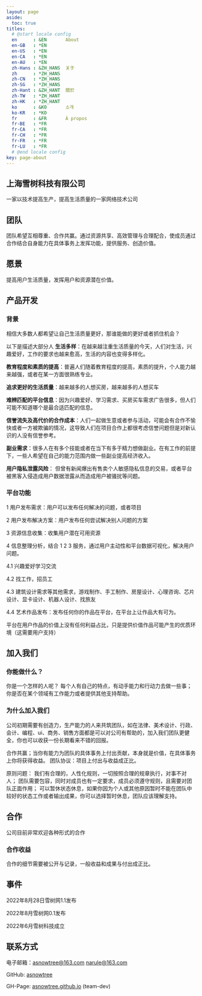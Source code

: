 ```yaml
---
layout: page
aside:
  toc: true
titles:
  # @start locale config
  en      : &EN       About
  en-GB   : *EN
  en-US   : *EN
  en-CA   : *EN
  en-AU   : *EN
  zh-Hans : &ZH_HANS  关于
  zh      : *ZH_HANS
  zh-CN   : *ZH_HANS
  zh-SG   : *ZH_HANS
  zh-Hant : &ZH_HANT  關於
  zh-TW   : *ZH_HANT
  zh-HK   : *ZH_HANT
  ko      : &KO       소개
  ko-KR   : *KO
  fr      : &FR       À propos
  fr-BE   : *FR
  fr-CA   : *FR
  fr-CH   : *FR
  fr-FR   : *FR
  fr-LU   : *FR
  # @end locale config
key: page-about
---
```



## 上海雪树科技有限公司

一家以技术提高生产，提高生活质量的一家网络技术公司



## 团队

团队希望互相尊重、合作共赢。通过资源共享、高效管理与合理配合，使成员通过合作结合自身能力在具体事务上发挥功能，提供服务、创造价值。



## 愿景

提高用户生活质量，发挥用户和资源潜在价值。





## 产品开发

### 背景

相信大多数人都希望让自己生活质量更好，那谁能做的更好或者抓住机会？

以下是描述大部分人 **生活多样**：在越来越注重生活质量的今天，人们对生活，兴趣爱好，工作的要求也越来愈高，生活的内容也变得多样化。

**教育程度和素质的提高**：普遍人们随着教育程度的提高，素质的提升，个人能力越来越强，或者在某一方面很熟练专业。

**追求更好的生活质量**：越来越多的人想买房，越来越多的人想买车

**难辨匹配的平台信息**：因为兴趣爱好、学习需求、买房买车需求广告很多，但人们可能不知道哪个是最合适匹配的信息。

**信誉流失及高代价的合作成本**：人们一起做生意或者参与活动，可能会有合作不愉快或者一方被欺骗的情况，这导致人们在项目合作上都很考虑信誉问题但是对新认识的人没有信誉参考。

**副业需求**：很多人在有多个技能或者在当下有多于精力想做副业。在有工作的前提下，一些人希望在自己的能力范围内做一些副业提高经济收入。

**用户隐私泄露风险**： 但曾有新闻爆出有售卖个人敏感隐私信息的交易，或者平台被黑客入侵造成用户数据泄露从而造成用户被骚扰等问题。

### 平台功能

1 用户发布需求：用户可以发布任何解决的问题，或者项目

2 用户发布解决方案：用户发布任何尝试解决别人问题的方案

3 资源信息收集：收集用户潜在可用资源

4 信息整理分析，结合 1 2 3 服务，通过用户主动性和平台数据可视化，解决用户问题。

 4.1 兴趣爱好学习交流

4.2 找工作，招员工

4.3 建筑设计需求等其他需求，游戏制作、手工制作、房屋设计、心理咨询、芯片设计、显卡设计、机器人设计、找旅友

4.4 艺术作品发布：发布任何你的作品在平台，在平台上让作品大有可为。



平台在用户作品的价值上没有任何利益占比，只是提供价值作品可能产生的优质环境（这需要用户支持）



## 加入我们

### 你能做什么？

你是一个怎样的人呢？ 每个人有自己的特点，有动手能力和行动力去做一些事；你是否在某个领域有工作能力或者提供其他支持帮助。

### 为什么加入我们

公司初期需要有创造力，生产能力的人来共筑团队，如在法律、美术设计、行政、会计、编程、ui、商务、销售方面都是可以对公司有帮助的，加入我们团队更健全，你也可以收获一份长期看来不错的回报。

合作共赢；当你有能力为团队的具体事务上付出贡献，本身就是价值，在具体事务上你将获得收益。 团队协议：项目上付出与收益成正比。

原则问题： 我们有合理的，人性化规则，一切按照合理的规章执行，对事不对人； 团队需要包容，同时对成员也有一定要求，成员必须遵守规则，且需要对团队正面作用； 可以暂休状态休息，如果你因为个人或其他原因暂时不能在团队中较好的状态工作或者输出成果，你可以选择暂时休息，团队应该理解支持。



## 合作

公司目前非常欢迎各种形式的合作

### 合作收益

合作的细节需要被公开与记录，一般收益和成果与付出成正比。

## 事件

2022年8月28日雪树网1.1发布

2022年8月雪树网0.1发布

2022年6月雪树科技成立



## 联系方式

电子邮箱：asnowtree@163.com narule@163.com

GitHub: [asnowtree](https://github.com/asnowtree)

GH-Page: [asnowtree.github.io](https://asnowtree.github.io) (team-dev)
